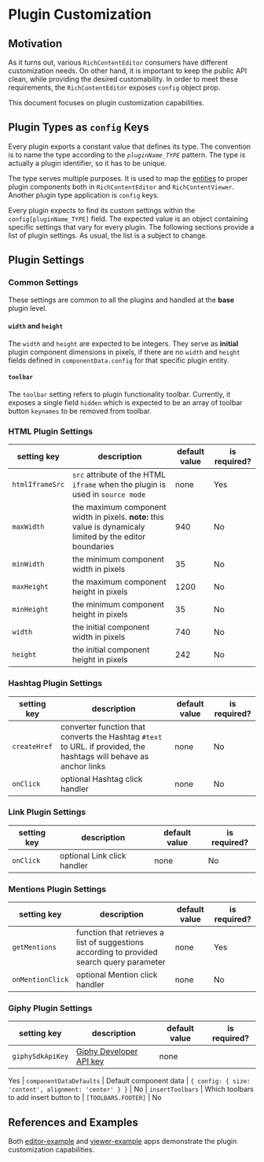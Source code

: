 # Plugin Customization

## Motivation

As it turns out, various `RichContentEditor` consumers have different customization needs. On other hand, it is important to keep the public API clean, while providing the desired customability. In order to meet these requirements, the `RichContentEditor` exposes `config` object prop.

This document focuses on plugin customization capabilities.

## Plugin Types as `config` Keys

Every plugin exports a constant value that defines its type. The convention is to name the type according to the _`pluginName_TYPE`_ pattern. The type is actually a plugin identifier, so it has to be unique.

The type serves multiple purposes. It is used to map the [entities](https://draftjs.org/docs/advanced-topics-entities) to proper plugin components both in `RichContentEditor` and `RichContentViewer`. Another plugin type application is `config` keys.

Every plugin expects to find its custom settings within the `config[pluginName_TYPE]` field. The expected value is an object containing specific settings that vary for every plugin. The following sections provide a list of plugin settings. As usual, the list is a subject to change.

## Plugin Settings

### Common Settings

These settings are common to all the plugins and handled at the **base** plugin level.

#### `width` and `height`

The `width` and `height` are expected to be integers. They serve as **initial** plugin component dimensions in pixels, if there are no `width` and `height` fields defined in `componentData.config` for that specific plugin entity.

#### `toolbar`

The `toolbar` setting refers to plugin functionality toolbar. Currently, it exposes a single field `hidden` which is expected to be an array of toolbar button `keynames` to be removed from toolbar.

### HTML Plugin Settings

| setting key | description | default value | is required? |
|-------------|-------------|---------------|--------------|
| `htmlIframeSrc` | `src` attribute of the HTML `iframe` when the plugin is used in `source mode` | none | Yes |
| `maxWidth` | the maximum component width in pixels. **note:** this value is dynamicaly limited by the editor boundaries | 940 | No
| `minWidth` | the minimum component width in pixels | 35 | No
| `maxHeight` | the maximum component height in pixels | 1200 | No
| `minHeight` | the minimum component height in pixels | 35 | No
| `width` | the initial component width in pixels | 740 | No
| `height` | the initial component height in pixels | 242 | No

### Hashtag Plugin Settings

| setting key | description | default value | is required? |
|-------------|-------------|---------------|--------------|
| `createHref` | converter function that converts the Hashtag `#text` to URL. if provided, the hashtags will behave as anchor links | none | No |
| `onClick` | optional Hashtag click handler | none | No

### Link Plugin Settings

| setting key | description | default value | is required? |
|-------------|-------------|---------------|--------------|
| `onClick` | optional Link click handler | none | No

### Mentions Plugin Settings

| setting key | description | default value | is required? |
|-------------|-------------|---------------|--------------|
| `getMentions` | function that retrieves a list of suggestions according to provided search query parameter  | none | Yes
| `onMentionClick` | optional Mention click handler | none | No

### Giphy Plugin Settings

| setting key | description | default value | is required? |
|-------------|-------------|---------------|--------------|
| `giphySdkApiKey` | [Giphy Developer API key](https://developers.giphy.com/dashboard/?create=true) | none | 
Yes
| `componentDataDefaults` | Default component data | `{ config: { size: 'content', alignment: 'center' } }` | No
| `insertToolbars` | Which toolbars to add insert button to | `[TOOLBARS.FOOTER]` | No

## References and Examples

Both [editor-example](../examples/editor/src/PluginsConfig.js) and [viewer-example](../examples/viewer/src/App.jsx) apps demonstrate the plugin customization capabilities.

